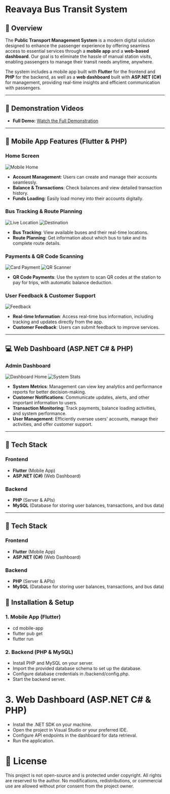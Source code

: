 # Reavaya Bus Transit System

## 🚀 Overview

The **Public Transport Management System** is a modern digital solution designed to enhance the passenger experience by offering seamless access to essential services through a **mobile app** and a **web-based dashboard**. Our goal is to eliminate the hassle of manual station visits, enabling passengers to manage their transit needs anytime, anywhere. 

The system includes a mobile app built with **Flutter** for the frontend and **PHP** for the backend, as well as a **web dashboard** built with **ASP.NET (C#)** for management, providing real-time insights and efficient communication with passengers.

---

## 🎥 Demonstration Videos

- **Full Demo:** [Watch the Full Demonstration](https://youtu.be/plIMUrjWn_8)

---

## 📱 Mobile App Features (Flutter & PHP)

### **Home Screen**
![Mobile Home](./reavaya/mobil-home.png)

- **Account Management**: Users can create and manage their accounts seamlessly.
- **Balance & Transactions**: Check balances and view detailed transaction history.
- **Funds Loading**: Easily load money into their accounts digitally.

### **Bus Tracking & Route Planning**
![Live Location](./reavaya/live-location.png)
![Destination](./reavaya/destination.png)

- **Bus Tracking**: View available buses and their real-time locations.
- **Route Planning**: Get information about which bus to take and its complete route details.

### **Payments & QR Code Scanning**
![Card Payment](./reavaya/card-payment.png)
![QR Scanner](./reavaya/scanner.png)

- **QR Code Payments**: Use the system to scan QR codes at the station to pay for trips, with automatic balance deduction.

### **User Feedback & Customer Support**
![Feedback](./reavaya/feedback.png)

- **Real-time Information**: Access real-time bus information, including tracking and updates directly from the app.
- **Customer Feedback**: Users can submit feedback to improve services.

---

## 💻 Web Dashboard (ASP.NET C# & PHP)

### **Admin Dashboard**
![Dashboard Home](./reavaya/home-web.png)
![System Stats](./reavaya/stats.png)

- **System Metrics**: Management can view key analytics and performance reports for better decision-making.
- **Customer Notifications**: Communicate updates, alerts, and other important information to users.
- **Transaction Monitoring**: Track payments, balance loading activities, and system performance.
- **User Management**: Efficiently oversee users' accounts, manage their activities, and offer customer support.

---

## 🔧 Tech Stack

### **Frontend**
- **Flutter** (Mobile App)
- **ASP.NET (C#)** (Web Dashboard)

### **Backend**
- **PHP** (Server & APIs)
- **MySQL** (Database for storing user balances, transactions, and bus data)

---

## 🔧 Tech Stack

### **Frontend**
- **Flutter** (Mobile App)
- **ASP.NET (C#)** (Web Dashboard)

### **Backend**
- **PHP** (Server & APIs)
- **MySQL** (Database for storing user balances, transactions, and bus data)


## 📌 Installation & Setup

### **1. Mobile App (Flutter)**
- cd mobile-app
- flutter pub get
- flutter run

### **2. Backend (PHP & MySQL)**
- Install PHP and MySQL on your server.
- Import the provided database schema to set up the database.
- Configure database credentials in /backend/config.php.
- Start the backend server.

# **3. Web Dashboard (ASP.NET C# & PHP)**
- Install the .NET SDK on your machine.
- Open the project in Visual Studio or your preferred IDE.
- Configure API endpoints in the dashboard for data retrieval.
- Run the application.

 # 📜 License
This project is not open-source and is protected under copyright. All rights are reserved to the author. No modifications, redistributions, or commercial use are allowed without prior consent from the project owner.
